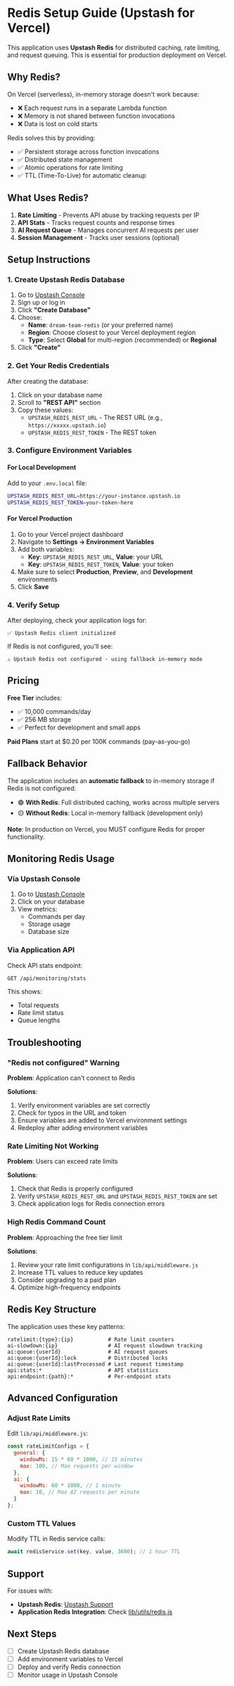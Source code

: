 # Redis Setup Guide (Upstash for Vercel)

This application uses **Upstash Redis** for distributed caching, rate limiting, and request queuing. This is essential for production deployment on Vercel.

## Why Redis?

On Vercel (serverless), in-memory storage doesn't work because:
- ❌ Each request runs in a separate Lambda function
- ❌ Memory is not shared between function invocations
- ❌ Data is lost on cold starts

Redis solves this by providing:
- ✅ Persistent storage across function invocations
- ✅ Distributed state management
- ✅ Atomic operations for rate limiting
- ✅ TTL (Time-To-Live) for automatic cleanup

## What Uses Redis?

1. **Rate Limiting** - Prevents API abuse by tracking requests per IP
2. **API Stats** - Tracks request counts and response times
3. **AI Request Queue** - Manages concurrent AI requests per user
4. **Session Management** - Tracks user sessions (optional)

## Setup Instructions

### 1. Create Upstash Redis Database

1. Go to [Upstash Console](https://console.upstash.com/)
2. Sign up or log in
3. Click **"Create Database"**
4. Choose:
   - **Name**: `dream-team-redis` (or your preferred name)
   - **Region**: Choose closest to your Vercel deployment region
   - **Type**: Select **Global** for multi-region (recommended) or **Regional**
5. Click **"Create"**

### 2. Get Your Redis Credentials

After creating the database:

1. Click on your database name
2. Scroll to **"REST API"** section
3. Copy these values:
   - `UPSTASH_REDIS_REST_URL` - The REST URL (e.g., `https://xxxxx.upstash.io`)
   - `UPSTASH_REDIS_REST_TOKEN` - The REST token

### 3. Configure Environment Variables

#### For Local Development

Add to your `.env.local` file:

```bash
UPSTASH_REDIS_REST_URL=https://your-instance.upstash.io
UPSTASH_REDIS_REST_TOKEN=your-token-here
```

#### For Vercel Production

1. Go to your Vercel project dashboard
2. Navigate to **Settings → Environment Variables**
3. Add both variables:
   - **Key**: `UPSTASH_REDIS_REST_URL`, **Value**: your URL
   - **Key**: `UPSTASH_REDIS_REST_TOKEN`, **Value**: your token
4. Make sure to select **Production**, **Preview**, and **Development** environments
5. Click **Save**

### 4. Verify Setup

After deploying, check your application logs for:

```
✅ Upstash Redis client initialized
```

If Redis is not configured, you'll see:

```
⚠️ Upstash Redis not configured - using fallback in-memory mode
```

## Pricing

**Free Tier** includes:
- ✅ 10,000 commands/day
- ✅ 256 MB storage
- ✅ Perfect for development and small apps

**Paid Plans** start at $0.20 per 100K commands (pay-as-you-go)

## Fallback Behavior

The application includes an **automatic fallback** to in-memory storage if Redis is not configured:

- 🟢 **With Redis**: Full distributed caching, works across multiple servers
- 🟡 **Without Redis**: Local in-memory fallback (development only)

**Note**: In production on Vercel, you MUST configure Redis for proper functionality.

## Monitoring Redis Usage

### Via Upstash Console

1. Go to [Upstash Console](https://console.upstash.com/)
2. Click on your database
3. View metrics:
   - Commands per day
   - Storage usage
   - Database size

### Via Application API

Check API stats endpoint:

```bash
GET /api/monitoring/stats
```

This shows:
- Total requests
- Rate limit status
- Queue lengths

## Troubleshooting

### "Redis not configured" Warning

**Problem**: Application can't connect to Redis

**Solutions**:
1. Verify environment variables are set correctly
2. Check for typos in the URL and token
3. Ensure variables are added to Vercel environment settings
4. Redeploy after adding environment variables

### Rate Limiting Not Working

**Problem**: Users can exceed rate limits

**Solutions**:
1. Check that Redis is properly configured
2. Verify `UPSTASH_REDIS_REST_URL` and `UPSTASH_REDIS_REST_TOKEN` are set
3. Check application logs for Redis connection errors

### High Redis Command Count

**Problem**: Approaching the free tier limit

**Solutions**:
1. Review your rate limit configurations in `lib/api/middleware.js`
2. Increase TTL values to reduce key updates
3. Consider upgrading to a paid plan
4. Optimize high-frequency endpoints

## Redis Key Structure

The application uses these key patterns:

```
ratelimit:{type}:{ip}           # Rate limit counters
ai-slowdown:{ip}                # AI request slowdown tracking
ai:queue:{userId}               # AI request queues
ai:queue:{userId}:lock          # Distributed locks
ai:queue:{userId}:lastProcessed # Last request timestamp
api:stats:*                     # API statistics
api:endpoint:{path}:*           # Per-endpoint stats
```

## Advanced Configuration

### Adjust Rate Limits

Edit `lib/api/middleware.js`:

```javascript
const rateLimitConfigs = {
  general: {
    windowMs: 15 * 60 * 1000, // 15 minutes
    max: 100, // Max requests per window
  },
  ai: {
    windowMs: 60 * 1000, // 1 minute
    max: 10, // Max AI requests per minute
  }
};
```

### Custom TTL Values

Modify TTL in Redis service calls:

```javascript
await redisService.set(key, value, 3600); // 1 hour TTL
```

## Support

For issues with:
- **Upstash Redis**: [Upstash Support](https://upstash.com/docs)
- **Application Redis Integration**: Check [lib/utils/redis.js](lib/utils/redis.js)

## Next Steps

- [ ] Create Upstash Redis database
- [ ] Add environment variables to Vercel
- [ ] Deploy and verify Redis connection
- [ ] Monitor usage in Upstash Console
